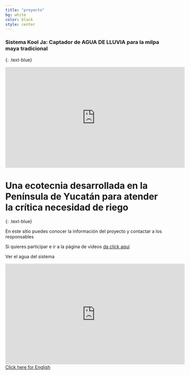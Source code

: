 ```yaml
---
title: "proyecto"
bg: white
color: black
style: center
---
```


### Sistema Kool Ja: Captador de AGUA DE LLUVIA para la milpa maya tradicional
{: .text-blue}

<iframe width="560" height="315" src="https://www.youtube.com/embed/CfKIvPEsdOw" frameborder="0" allow="accelerometer; autoplay; clipboard-write; encrypted-media; gyroscope; picture-in-picture" allowfullscreen></iframe>


# Una ecotecnia desarrollada en la Península de Yucatán para atender la crítica necesidad de riego
{: .text-blue}


En este sitio puedes conocer la información del proyecto y contactar a los responsables

Si quieres participar e ir a la página de videos [da click aquí](https://www.youtube.com/)

Ver el agua del sistema

<iframe width="560" height="315" src="https://www.youtube.com/embed/9s9aIzRF1ME" frameborder="0" allow="accelerometer; autoplay; clipboard-write; encrypted-media; gyroscope; picture-in-picture" allowfullscreen></iframe>

<span id="forkongithub">
  <a href="https://storymaps.arcgis.com/stories/f5bb9a0b7ac54091826ed08503f0e225" class="bg-blue">
    Click here for English
  </a>
</span>
